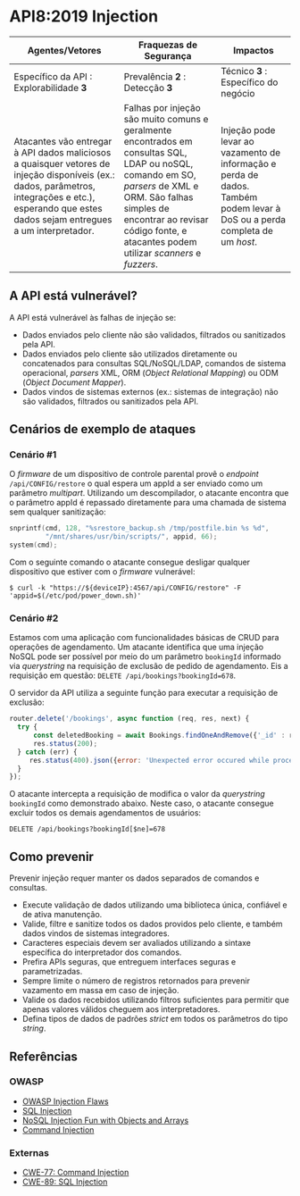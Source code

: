 API8:2019 Injection
===================

| Agentes/Vetores | Fraquezas de Segurança | Impactos |
| - | - | - |
| Específico da API : Explorabilidade **3** | Prevalência **2** : Detecção **3** | Técnico **3** : Específico do negócio |
| Atacantes vão entregar à API dados maliciosos a quaisquer vetores de injeção disponíveis (ex.: dados, parâmetros, integrações e etc.), esperando que estes dados sejam entregues a um interpretador. | Falhas por injeção são muito comuns e geralmente encontrados em consultas SQL, LDAP ou noSQL, comando em SO, *parsers* de XML e ORM. São falhas simples de encontrar ao revisar código fonte, e atacantes podem utilizar *scanners* e *fuzzers*. | Injeção pode levar ao vazamento de informação e perda de dados. Também podem levar à DoS ou a perda completa de um *host*. |

## A API está vulnerável?

A API está vulnerável às falhas de injeção se:

* Dados enviados pelo cliente não são validados, filtrados ou sanitizados pela API.
* Dados enviados pelo cliente são utilizados diretamente ou concatenados para consultas SQL/NoSQL/LDAP, comandos de sistema operacional, *parsers* XML, ORM (*Object Relational Mapping*) ou ODM (*Object Document Mapper*).
* Dados vindos de sistemas externos (ex.: sistemas de integração) não são validados, filtrados ou sanitizados pela API.

## Cenários de exemplo de ataques

### Cenário #1

O *firmware* de um dispositivo de controle parental provê o *endpoint* `/api/CONFIG/restore` o qual espera um appId a ser enviado como um parâmetro *multipart*. Utilizando um descompilador, o atacante encontra que o parâmetro appId é repassado diretamente para uma chamada de sistema sem qualquer sanitização:

```c
snprintf(cmd, 128, "%srestore_backup.sh /tmp/postfile.bin %s %d",
         "/mnt/shares/usr/bin/scripts/", appid, 66);
system(cmd);
```
Com o seguinte comando o atacante consegue desligar qualquer dispositivo que estiver com o *firmware* vulnerável:

```
$ curl -k "https://${deviceIP}:4567/api/CONFIG/restore" -F 'appid=$(/etc/pod/power_down.sh)'
```

### Cenário #2

Estamos com uma aplicação com funcionalidades básicas de CRUD para operações de agendamento. Um atacante identifica que uma injeção NoSQL pode ser possível por meio do um parâmetro `bookingId` informado via *querystring* na requisição de exclusão de pedido de agendamento. Eis a requisição em questão: `DELETE /api/bookings?bookingId=678`.

O servidor da API utiliza a seguinte função para executar a requisição de exclusão:

```javascript
router.delete('/bookings', async function (req, res, next) {
  try {
      const deletedBooking = await Bookings.findOneAndRemove({'_id' : req.query.bookingId});
      res.status(200);
  } catch (err) {
     res.status(400).json({error: 'Unexpected error occured while processing a request'});
  }
});
```

O atacante intercepta a requisição de modifica o valor da *querystring* `bookingId` como demonstrado abaixo. Neste caso, o atacante consegue excluir todos os demais agendamentos de usuários:

```
DELETE /api/bookings?bookingId[$ne]=678
```

## Como prevenir

Prevenir injeção requer manter os dados separados de comandos e consultas.

* Execute validação de dados utilizando uma biblioteca única, confiável e de ativa manutenção.
* Valide, filtre e sanitize todos os dados providos pelo cliente, e também dados vindos de sistemas integradores.
* Caracteres especiais devem ser avaliados utilizando a sintaxe específica do interpretador dos comandos.
* Prefira APIs seguras, que entreguem interfaces seguras e parametrizadas.
* Sempre limite o número de registros retornados para prevenir vazamento em massa em caso de injeção.
* Valide os dados recebidos utilizando filtros suficientes para permitir que apenas valores válidos cheguem aos interpretadores.
* Defina tipos de dados de padrões *strict* em todos os parâmetros do tipo *string*.

## Referências

### OWASP

* [OWASP Injection Flaws][1]
* [SQL Injection][2]
* [NoSQL Injection Fun with Objects and Arrays][3]
* [Command Injection][4]

### Externas

* [CWE-77: Command Injection][5]
* [CWE-89: SQL Injection][6]

[1]: https://owasp.org/www-community/Injection_Flaws
[2]: https://owasp.org/www-community/attacks/SQL_Injection
[3]: https://www.owasp.org/images/e/ed/GOD16-NOSQL.pdf
[4]: https://owasp.org/www-community/attacks/Command_Injection
[5]: https://cwe.mitre.org/data/definitions/77.html
[6]: https://cwe.mitre.org/data/definitions/89.html
